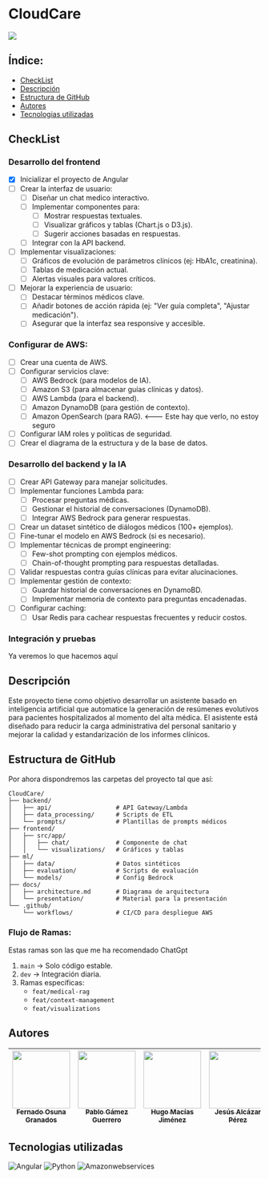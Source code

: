 # CloudCare

<p align="left">
<img src="https://img.shields.io/badge/STATUS-EN%20DESAROLLO-green">
</p>

## Índice:
- [CheckList](#checklist)
- [Descripción](#descripción)
- [Estructura de GitHub](#estructura-de-github)
- [Autores](#autores)
- [Tecnologias utilizadas](#tecnologias-utilizadas)

## CheckList

### Desarrollo del frontend
- [x] Inicializar el proyecto de Angular 
- [ ] Crear la interfaz de usuario:
    - [ ] Diseñar un chat medico interactivo.
    - [ ] Implementar componentes para:
        - [ ] Mostrar respuestas textuales.
        - [ ] Visualizar gráficos y tablas (Chart.js o D3.js).
        - [ ] Sugerir acciones basadas en respuestas.
    - [ ] Integrar con la API backend.
- [ ] Implementar visualizaciones:
    - [ ] Gráficos de evolución de parámetros clínicos (ej: HbA1c, creatinina).
    - [ ] Tablas de medicación actual.
    - [ ] Alertas visuales para valores críticos.
- [ ] Mejorar la experiencia de usuario:
    - [ ] Destacar términos médicos clave.
    - [ ] Añadir botones de acción rápida (ej: "Ver guía completa", "Ajustar medicación").
    - [ ] Asegurar que la interfaz sea responsive y accesible.

### Configurar de AWS:
- [ ] Crear una cuenta de AWS.
- [ ] Configurar servicios clave:
    - [ ] AWS Bedrock (para modelos de IA).
    - [ ] Amazon S3 (para almacenar guías clínicas y datos).
    - [ ] AWS Lambda (para el backend).
    - [ ] Amazon DynamoDB (para gestión de contexto).
    - [ ] Amazon OpenSearch (para RAG). <--- Este hay que verlo, no estoy seguro  
- [ ] Configurar IAM roles y políticas de seguridad.
- [ ] Crear el diagrama de la estructura y de la base de datos.

### Desarrollo del backend y la IA  
- [ ] Crear API Gateway para manejar solicitudes.  
- [ ] Implementar funciones Lambda para:
    - [ ] Procesar preguntas médicas.
    - [ ] Gestionar el historial de conversaciones (DynamoDB).
    - [ ] Integrar AWS Bedrock para generar respuestas.
- [ ] Crear un dataset sintético de diálogos médicos (100+ ejemplos).
- [ ] Fine-tunar el modelo en AWS Bedrock (si es necesario).
- [ ] Implementar técnicas de prompt engineering:
    - [ ] Few-shot prompting con ejemplos médicos.
    - [ ] Chain-of-thought prompting para respuestas detalladas.
- [ ] Validar respuestas contra guías clínicas para evitar alucinaciones.
- [ ] Implementar gestión de contexto:
    - [ ] Guardar historial de conversaciones en DynamoBD.
    - [ ] Implementar memoria de contexto para preguntas encadenadas.
- [ ] Configurar caching:
    - [ ] Usar Redis para cachear respuestas frecuentes y reducir costos.

### Integración y pruebas
Ya veremos lo que hacemos aquí

## Descripción
Este proyecto tiene como objetivo desarrollar un asistente basado en inteligencia artificial que automatice la generación de resúmenes evolutivos para pacientes hospitalizados al momento del alta médica. El asistente está diseñado para reducir la carga administrativa del personal sanitario y mejorar la calidad y estandarización de los informes clínicos.

## Estructura de GitHub
Por ahora dispondremos las carpetas del proyecto tal que así:
```
CloudCare/  
├── backend/  
│   ├── api/                  # API Gateway/Lambda  
│   ├── data_processing/      # Scripts de ETL  
│   └── prompts/              # Plantillas de prompts médicos  
├── frontend/  
│   ├── src/app/  
│   │   ├── chat/             # Componente de chat  
│   │   └── visualizations/   # Gráficos y tablas  
├── ml/  
│   ├── data/                 # Datos sintéticos  
│   ├── evaluation/           # Scripts de evaluación  
│   └── models/               # Config Bedrock  
├── docs/  
│   ├── architecture.md       # Diagrama de arquitectura  
│   └── presentation/         # Material para la presentación  
└── .github/  
    └── workflows/            # CI/CD para despliegue AWS  
````

### Flujo de Ramas: 
Estas ramas son las que me ha recomendado ChatGpt

1. `main` → Solo código estable.
2. `dev` → Integración diaria.
3. Ramas específicas:
    - `feat/medical-rag`
    - `feat/context-management`
    - `feat/visualizations`

## Autores

| [<img src="https://avatars.githubusercontent.com/u/147926495?s=400&u=c32592a471205ad1232e7f95aa0a8d687bb47b37&v=4" width=115><br><sub>Fernado Osuna Granados</sub>](https://github.com/fog-3) |  [<img src="https://avatars.githubusercontent.com/u/160588229?v=4" width=115><br><sub>Pablo Gámez Guerrero</sub>](https://github.com/Zemag17) |  [<img src="https://avatars.githubusercontent.com/u/182810285?v=4" width=115><br><sub>Hugo Macías Jiménez</sub>](https://github.com/hugooomaciias) |  [<img src="https://avatars.githubusercontent.com/u/124665173?v=4" width=115><br><sub>Jesús Alcázar Pérez</sub>](https://github.com/jesusAlcPer25) |
| :---: | :---: | :---: | :---: |

## Tecnologias utilizadas

![Angular](https://img.shields.io/badge/Angular-DD0031?style=for-the-badge&logo=angular&logoColor=white)
![Python](https://img.shields.io/badge/python-ffde57?style=for-the-badge&logo=python&logoColor=4584b6)
![Amazonwebservices](https://img.shields.io/badge/AWS-20232A?style=for-the-badge&logo=amazonwebservices&logoColor=FF8000)
